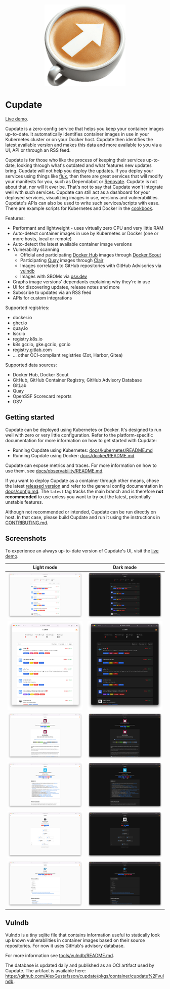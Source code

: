 <p align="center">
  <img src=".github/logo.png" alt="Logo">
</p>

# Cupdate

[Live demo](https://alexgustafsson.github.io/cupdate).

Cupdate is a zero-config service that helps you keep your container images
up-to-date. It automatically identifies container images in use in your
Kubernetes cluster or on your Docker host. Cupdate then identifies the latest
available version and makes this data and more available to you via a UI, API or
through an RSS feed.

Cupdate is for those who like the process of keeping their services up-to-date,
looking through what's outdated and what features new updates bring. Cupdate
will not help you deploy the updates. If you deploy your services using things
like [flux](https://github.com/fluxcd/flux2), then there are great services that
will modify your manifests for you, such as Dependabot or
[Renovate](https://github.com/renovatebot/renovate). Cupdate is not about that,
nor will it ever be. That's not to say that Cupdate won't integrate well with
such services. Cupdate can still act as a dashboard for your deployed services,
visualizing images in use, versions and vulnerabilities. Cupdate's APIs can also
be used to write such services/scripts with ease. There are example scripts for
Kubernetes and Docker in the [cookbook](docs/cookbook/README.md).

Features:

- Performant and lightweight - uses virtually zero CPU and very little RAM
- Auto-detect container images in use by Kubernetes or Docker (one or more
  hosts, local or remote)
- Auto-detect the latest available container image versions
- Vulnerability scanning
  - Official and participating [Docker Hub](https://hub.docker.com) images
    through [Docker Scout](https://docs.docker.com/scout/)
  - Participating [Quay](https://www.projectquay.io) images through
    [Clair](https://github.com/quay/clair)
  - Images correlated to GitHub repositories with GitHub Advisories via
    [vulndb](#vulndb)
  - Images with SBOMs via [osv.dev](https://osv.dev)
- Graphs image versions' dependants explaining why they're in use
- UI for discovering updates, release notes and more
- Subscribe to updates via an RSS feed
- APIs for custom integrations

Supported registries:

- docker.io
- ghcr.io
- quay.io
- lscr.io
- registry.k8s.io
- k8s.gcr.io, gke.gcr.io, gcr.io
- registry.gitlab.com
- ... other OCI-compliant registries (Zot, Harbor, Gitea)

Supported data sources:

- Docker Hub, Docker Scout
- GitHub, GitHub Container Registry, GitHub Advisory Database
- GitLab
- Quay
- OpenSSF Scorecard reports
- OSV

## Getting started

Cupdate can be deployed using Kubernetes or Docker. It's designed to run well
with zero or very little configuration. Refer to the platform-specific
documentation for more information on how to get started with Cupdate:

- Running Cupdate using Kubernetes:
  [docs/kubernetes/README.md](docs/kubernetes/README.md)
- Running Cupdate using Docker:
  [docs/docker/README.md](docs/docker/README.md)

Cupdate can expose metrics and traces. For more information on how to use them,
see [docs/observability/README.md](docs/observability/README.md).

If you want to deploy Cupdate as a container through other means, chose the
latest [released version](https://github.com/AlexGustafsson/cupdate/releases)
and refer to the general config documentation in
[docs/config.md](docs/config.md). The `latest` tag tracks the main branch and is
therefore **not recommended** to use unless you want to try out the latest,
potentially unstable features.

Although not recommended or intended, Cupdate can be run directly on host. In
that case, please build Cupdate and run it using the instructions in
[CONTRIBUTING.md](CONTRIBUTING.md).

## Screenshots

To experience an always up-to-date version of Cupdate's UI, visit the
[live demo](https://alexgustafsson.github.io/cupdate).

| Light mode                                                                                            | Dark mode                                                                                           |
| ----------------------------------------------------------------------------------------------------- | --------------------------------------------------------------------------------------------------- |
| ![Dashboard screenshot in light mode](./docs/screenshots/dashboard-light.png)                         | ![Dashboard screenshot in dark mode](./docs/screenshots/dashboard-dark.png)                         |
| ![Dashboard screenshot on small screen in light mode](./docs/screenshots/dashboard-small-light.png)   | ![Dashboard screenshot on small screen in dark mode](./docs/screenshots/dashboard-small-dark.png)   |
| ![Image page screenshot in light mode](./docs/screenshots/image-page-light.png)                       | ![Image page screenshot in dark mode](./docs/screenshots/image-page-dark.png)                       |
| ![Image page release screenshot page in light mode](./docs/screenshots/image-page-release-light.png)  | ![Image page release screenshot in dark mode](./docs/screenshots/image-page-release-dark.png)       |
| ![Image page graph screenshot page in light mode](./docs/screenshots/image-page-graph-light.png)      | ![Image page graph screenshot in dark mode](./docs/screenshots/image-page-graph-dark.png)           |
| ![Vulnerable image page screenshot in light mode](./docs/screenshots/image-page-vulnerable-light.png) | ![Vulnerable image page screenshot in dark mode](./docs/screenshots/image-page-vulnerable-dark.png) |

## Vulndb

Vulndb is a tiny sqlite file that contains information useful to statically look
up known vulnerabilities in container images based on their source repositories.
For now it uses GitHub's advisory database.

For more information see [tools/vulndb/README.md](tools/vulndb/README.md).

The database is updated daily and published as an OCI artifact used by Cupdate.
The artifact is available here:
<https://github.com/AlexGustafsson/cupdate/pkgs/container/cupdate%2Fvulndb>.

